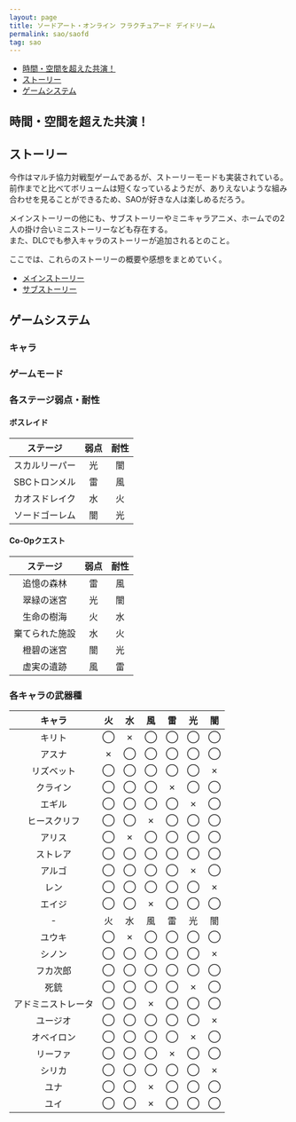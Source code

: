 ```yaml
---
layout: page
title: ソードアート・オンライン フラクチュアード デイドリーム
permalink: sao/saofd
tag: sao
---
```


- [時間・空間を超えた共演！](#時間空間を超えた共演)
- [ストーリー](#ストーリー)
- [ゲームシステム](#ゲームシステム)

## 時間・空間を超えた共演！

## ストーリー

今作はマルチ協力対戦型ゲームであるが、ストーリーモードも実装されている。  
前作までと比べてボリュームは短くなっているようだが、ありえないような組み合わせを見ることができるため、SAOが好きな人は楽しめるだろう。  

メインストーリーの他にも、サブストーリーやミニキャラアニメ、ホームでの2人の掛け合いミニストーリーなども存在する。  
また、DLCでも参入キャラのストーリーが追加されるとのこと。  

ここでは、これらのストーリーの概要や感想をまとめていく。  

- [メインストーリー](./saofd/main-story)
- [サブストーリー](./saofd/sub-story)

## ゲームシステム

### キャラ

### ゲームモード

### 各ステージ弱点・耐性

#### ボスレイド

|ステージ|弱点|耐性|
|:-:|:-:|:-:|
|スカルリーパー|光|闇|
|SBCトロンメル|雷|風|
|カオスドレイク|水|火|
|ソードゴーレム|闇|光|

#### Co-Opクエスト

|ステージ|弱点|耐性|
|:-:|:-:|:-:|
|追憶の森林|雷|風|
|翠緑の迷宮|光|闇|
|生命の樹海|火|水|
|棄てられた施設|水|火|
|橙碧の迷宮|闇|光|
|虚実の遺跡|風|雷|

### 各キャラの武器種

|キャラ|火|水|風|雷|光|闇|
|:-:|:-:|:-:|:-:|:-:|:-:|:-:|
|キリト|◯|✗|◯|◯|◯|◯|
|アスナ|✗|◯|◯|◯|◯|◯|
|リズベット|◯|◯|◯|◯|◯|✗|
|クライン|◯|◯|◯|✗|◯|◯|
|エギル|◯|◯|◯|◯|✗|◯|
|ヒースクリフ|◯|◯|✗|◯|◯|◯|
|アリス|◯|✗|◯|◯|◯|◯|
|ストレア|◯|◯|◯|◯|◯|◯|
|アルゴ|◯|◯|◯|◯|✗|◯|
|レン|◯|◯|◯|◯|◯|✗|
|エイジ|◯|◯|✗|◯|◯|◯|
|-|火|水|風|雷|光|闇|
|ユウキ|◯|✗|◯|◯|◯|◯|
|シノン|◯|◯|◯|◯|◯|✗|
|フカ次郎|◯|◯|◯|◯|◯|◯|
|死銃|◯|◯|◯|◯|✗|◯|
|アドミニストレータ|◯|◯|✗|◯|◯|◯|
|ユージオ|◯|◯|◯|◯|◯|✗|
|オベイロン|◯|◯|◯|◯|✗|◯|
|リーファ|◯|◯|◯|✗|◯|◯|
|シリカ|◯|◯|◯|◯|◯|✗|
|ユナ|◯|◯|✗|◯|◯|◯|
|ユイ|◯|◯|✗|◯|◯|◯|
